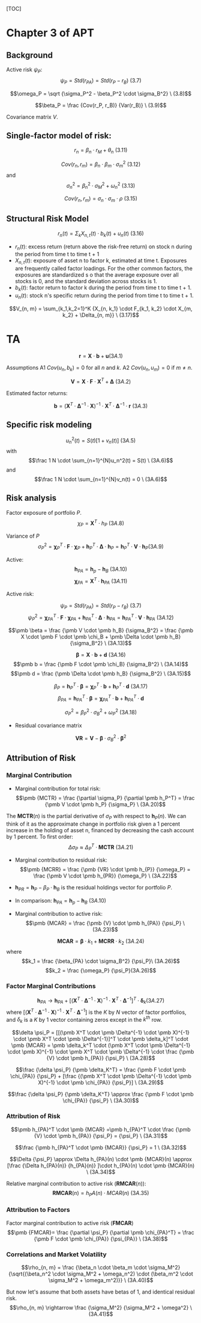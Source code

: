 [TOC]

# Chapter 3 of APT

## Background
Active risk $\psi_P$:
$$\psi_P = Std(r_{PA})=Std(r_P - r_B) \ (3.7)$$

$$\omega_P = \sqrt {\sigma_P^2 - \beta_P^2 \cdot \sigma_B^2}  \ (3.8)$$

$$\beta_P = \frac {Cov(r_P, r_B)} {Var(r_B)} \ (3.9)$$

Covariance matrix $V$.

## Single-factor model of risk:

$$r_n = \beta_n \cdot r_M + \theta_n \ (3.11)$$

$$Cov(r_n, r_m) = \beta_n \cdot \beta_m \cdot \sigma_m^2 \ (3.12)$$
and
$$\sigma_n^2 = \beta_n^2 \cdot \sigma_M^2 + \omega_n^2 \ (3.13)$$

$$Cov(r_n, r_m) = \sigma_n \cdot \sigma_m \cdot \rho \ (3.15)$$

## Structural Risk Model

$$r_n(t) = \Sigma_k {X_{n, t}(t) \cdot b_k(t) + u_n(t)} \ (3.16)$$

- $r_n(t)$: excess return (return above the risk-free return) on stock n during the period from time t to time t + 1
- $X_{n, t}(t)$: exposure of asset n to factor k, estimated at time t. Exposures are frequently called factor loadings. For the other common factors, the exposures are standardized s
o that the average exposure over all stocks is 0, and the standard deviation across stocks is 1.
- $b_k(t)$: factor return to factor k during the period from time t to time t + 1.
- $u_n(t)$: stock n's specific return during the period from time t to time t + 1.

$$V_{n, m} = \sum_{k_1,k_2=1}^K {X_{n, k_1} \cdot F_{k_1, k_2} \cdot X_{m, k_2} + \Delta_{n, m}} \ (3.17)$$


# TA

$$\pmb r = \pmb X \cdot \pmb b + \pmb u (3A.1)$$

Assumptions
A1 $Cov(u_n, b_k) = 0$ for all $n$ and $k$.
A2 $Cov(u_n, u_m) = 0$  if $m \neq n$.

$$\pmb V = \pmb X \cdot \pmb F \cdot \pmb X^T + \pmb \Delta \ (3A.2)$$

Estimated factor returns:

$$\pmb b = (\pmb X^T \cdot \pmb \Delta^{-1} \cdot \pmb X)^{-1} \cdot \pmb X^T \cdot \pmb \Delta^{-1} \cdot \pmb r \ (3A.3)$$

## Specific risk modeling

$$u_n^2(t) = S(t)[1+v_n(t)] \ (3A.5)$$
with
$$\frac 1 N \cdot \sum_{n=1}^{N}u_n^2(t) = S(t) \ (3A.6)$$
and 
$$\frac 1 N \cdot \sum_{n=1}^{N}v_n(t) = 0 \ (3A.6)$$

## Risk analysis

Factor exposure of portfolio $P$.
$$\chi_P = \pmb X^T \cdot h_P \ (3A.8)$$

Variance of $P$
$$\sigma_P^2 =\pmb \chi_{P}^T \cdot \pmb F \cdot \pmb \chi_{P} + \pmb h_{P}^T \cdot \pmb \Delta \cdot \pmb h_{P} = \pmb h_{P}^T \cdot \pmb V \cdot \pmb h_{P} (3A.9)$$

Active:
$$\pmb h_{PA} = \pmb h_p - \pmb h_B \ (3A.10)$$
$$\pmb \chi_{PA} = \pmb X^T \cdot \pmb h_{PA} \ (3A.11)$$

Active risk:

$$\psi_P = Std(r_{PA})=Std(r_P - r_B) \ (3.7)$$
$$\psi_P^2 =\pmb \chi_{PA}^T \cdot \pmb F \cdot \pmb \chi_{PA} + \pmb h_{PA}^T \cdot \pmb \Delta \cdot \pmb h_{PA} = \pmb h_{PA}^T \cdot \pmb V \cdot \pmb h_{PA} \ (3A.12)$$


$$\pmb \beta = \frac {\pmb V \cdot \pmb h_B} {\sigma_B^2} = \frac {\pmb X \cdot \pmb F \cdot \pmb \chi_B + \pmb \Delta \cdot \pmb h_B} {\sigma_B^2} \ (3A.13)$$

$$\pmb \beta = \pmb X \cdot \pmb b + \pmb d \ (3A.16)$$
$$\pmb b = \frac {\pmb F \cdot \pmb \chi_B} {\sigma_B^2} \ (3A.14)$$
$$\pmb d = \frac {\pmb \Delta \cdot \pmb h_B} {\sigma_B^2} \ (3A.15)$$

$$\beta_P = \pmb h_P^T \cdot \pmb \beta = \pmb \chi_P^T \cdot \pmb b + \pmb h_P^T \cdot \pmb d \ (3A.17)$$
$$\beta_{PA} = \pmb h_{PA}^T \cdot \pmb \beta = \pmb \chi_{PA}^T \cdot \pmb b + \pmb h_{PA}^T \cdot \pmb d$$

$$\sigma_P^2 = \beta_P^2 \cdot \sigma_B^2 + \omega_P^2 \ (3A.18)$$

- Residual covariance matrix

$$\pmb {VR} = \pmb V - \pmb \beta \cdot \sigma_B^2 \cdot \pmb \beta^2$$

## Attribution of Risk

### Marginal Contribution

- Marginal contribution for total risk:
$$\pmb {MCTR} = \frac {\partial \sigma_P} {\partial \pmb h_P^T} = \frac {\pmb V \cdot \pmb h_P} {\sigma_P} \ (3A.20)$$

The $\pmb {MCTR}(n)$ is the partial derivative of $\sigma_P$ with respect to $\pmb h_P(n)$.
We can think of it as the approximate change in portfolio risk given a 1 percent increase in the holding of asset n, financed by decreasing the cash account by 1 percent. 
To first order:
$$\Delta \sigma_P \approx \Delta_P^T \cdot \pmb {MCTR} \ (3A.21)$$

- Marginal contribution to residual risk:
$$\pmb {MCRR} = \frac {\pmb {VR} \cdot \pmb h_{P}} {\omega_P} = \frac {\pmb V \cdot \pmb h_{PR}} {\omega_P} \ (3A.22)$$

- $\pmb h_{PR} = \pmb h_P - \beta_P \cdot \pmb h_B$ is the residual holdings vector for portfolio $P$.
- In comparison: $\pmb h_{PA} = \pmb h_p - \pmb h_B \ (3A.10)$


- Marginal contribution to active risk:
$$\pmb {MCAR} = \frac {\pmb {V} \cdot \pmb h_{PA}} {\psi_P} \ (3A.23)$$


$$\pmb {MCAR} = \pmb \beta \cdot k_1 + \pmb {MCRR} \cdot k_2 \ (3A.24)$$
where
$$k_1 = \frac {\beta_{PA} \cdot \sigma_B^2} {\psi_P}\ (3A.26)$$
$$k_2 = \frac {\omega_P} {\psi_P}(3A.26)$$

### Factor Marginal Contributions

$$\pmb h_{PA} \rightarrow \pmb h_{PA} + [(\pmb X^T \cdot \pmb \Delta^{-1} \cdot \pmb X)^{-1} \cdot \pmb X^T \cdot \pmb \Delta^{-1}]^T \cdot \pmb \delta_k (3A.27)$$ 
where $[(\pmb X^T \cdot \pmb \Delta^{-1} \cdot \pmb X)^{-1} \cdot \pmb X^T \cdot \pmb \Delta^{-1}]$ is the $K$ by $N$ vector of factor portfolios, and $\delta_k$ is a $K$ by 1 vector containing zeros except in the $k^{th}$ row.


$$\delta \psi_P = [[(\pmb X^T \cdot \pmb \Delta^{-1} \cdot \pmb X)^{-1} \cdot \pmb X^T \cdot \pmb \Delta^{-1}]^T \cdot \pmb \delta_k]^T \cdot \pmb {MCAR} = \pmb \delta_k^T \cdot (\pmb X^T \cdot \pmb \Delta^{-1} \cdot \pmb X)^{-1} \cdot \pmb X^T \cdot \pmb \Delta^{-1} \cdot \frac {\pmb {V} \cdot \pmb h_{PA}} {\psi_P} \ (3A.28)$$

$$\frac {\delta \psi_P} {\pmb \delta_K^T} = \frac {\pmb F \cdot \pmb \chi_{PA}} {\psi_P} + [\frac {(\pmb X^T \cdot \pmb \Delta^{-1} \cdot \pmb X)^{-1} \cdot \pmb \chi_{PA}} {\psi_P}] \ (3A.29)$$

$$\frac {\delta \psi_P} {\pmb \delta_K^T} \approx \frac {\pmb F \cdot \pmb \chi_{PA}} {\psi_P} \ (3A.30)$$

### Attribution of Risk
$$\pmb h_{PA}^T \cdot \pmb {MCAR} =\pmb h_{PA}^T \cdot  \frac {\pmb {V} \cdot \pmb h_{PA}} {\psi_P} = {\psi_P} \ (3A.31)$$

$$\frac {\pmb h_{PA}^T \cdot \pmb {MCAR}} {\psi_P} = 1 \ (3A.32)$$

$$\Delta {\psi_P} \approx \Delta h_{PA}(n) \cdot \pmb {MCAR}(n) \approx [\frac {\Delta h_{PA}(n)} {h_{PA}(n)} ]\cdot h_{PA}(n) \cdot \pmb {MCAR}(n) \ (3A.34)$$


Relative marginal contribution to active risk ($\pmb {RMCAR}(n)$):
$$\pmb {RMCAR}(n) = h_PA(n) \cdot MCAR(n) \ (3A.35)$$

### Attribution to Factors
Factor marginal contribution to active risk ($\pmb {FMCAR}$)
$$\pmb {FMCAR}= \frac {\partial \psi_P} {\partial \pmb \chi_{PA}^T} = \frac {\pmb F \cdot \pmb \chi_{PA}} {\psi_{PA}} \ (3A.38)$$


### Correlations and Market Volatility
$$\rho_{n, m} = \frac {\beta_n \cdot \beta_m \cdot \sigma_M^2} {\sqrt{(\beta_n^2 \cdot \sigma_M^2 + \omega_n^2) \cdot (\beta_m^2 \cdot \sigma_M^2 + \omega_m^2)}} \ (3A.40)$$

But now let's assume that both assets have betas of 1, and identical residual risk.
$$\rho_{n, m} \rightarrow \frac {\sigma_M^2} {\sigma_M^2 + \omega^2} \ (3A.41)$$